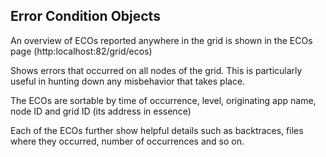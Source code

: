 ## Error Condition Objects
An overview of ECOs reported anywhere in the grid is shown in the ECOs page (http:localhost:82/grid/ecos) 

Shows errors that occurred on all nodes of the grid.
This is particularly useful in hunting down any misbehavior that takes place.

The ECOs are sortable by time of occurrence, level, originating app name, node ID and grid ID (its address in essence)

Each of the ECOs further show helpful details such as backtraces, files where they occurred, number of occurrences and so on.